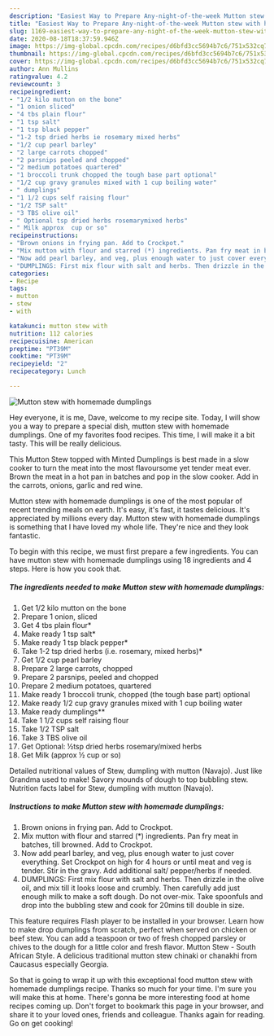 ```yaml
---
description: "Easiest Way to Prepare Any-night-of-the-week Mutton stew with homemade dumplings"
title: "Easiest Way to Prepare Any-night-of-the-week Mutton stew with homemade dumplings"
slug: 1169-easiest-way-to-prepare-any-night-of-the-week-mutton-stew-with-homemade-dumplings
date: 2020-08-18T18:37:59.946Z
image: https://img-global.cpcdn.com/recipes/d6bfd3cc5694b7c6/751x532cq70/mutton-stew-with-homemade-dumplings-recipe-main-photo.jpg
thumbnail: https://img-global.cpcdn.com/recipes/d6bfd3cc5694b7c6/751x532cq70/mutton-stew-with-homemade-dumplings-recipe-main-photo.jpg
cover: https://img-global.cpcdn.com/recipes/d6bfd3cc5694b7c6/751x532cq70/mutton-stew-with-homemade-dumplings-recipe-main-photo.jpg
author: Ann Mullins
ratingvalue: 4.2
reviewcount: 3
recipeingredient:
- "1/2 kilo mutton on the bone"
- "1 onion sliced"
- "4 tbs plain flour"
- "1 tsp salt"
- "1 tsp black pepper"
- "1-2 tsp dried herbs ie rosemary mixed herbs"
- "1/2 cup pearl barley"
- "2 large carrots chopped"
- "2 parsnips peeled and chopped"
- "2 medium potatoes quartered"
- "1 broccoli trunk chopped the tough base part optional"
- "1/2 cup gravy granules mixed with 1 cup boiling water"
- " dumplings"
- "1 1/2 cups self raising flour"
- "1/2 TSP salt"
- "3 TBS olive oil"
- " Optional tsp dried herbs rosemarymixed herbs"
- " Milk approx  cup or so"
recipeinstructions:
- "Brown onions in frying pan. Add to Crockpot."
- "Mix mutton with flour and starred (*) ingredients. Pan fry meat in batches, till browned. Add to Crockpot."
- "Now add pearl barley, and veg, plus enough water to just cover everything. Set Crockpot on high for 4 hours or until meat and veg is tender. Stir in the gravy. Add additional salt/ pepper/herbs if needed."
- "DUMPLINGS: First mix flour with salt and herbs. Then drizzle in the olive oil, and mix till it looks loose and crumbly. Then carefully add just enough milk to make a soft dough. Do not over-mix. Take spoonfuls and drop into the bubbling stew and cook for 20mins till double in size."
categories:
- Recipe
tags:
- mutton
- stew
- with

katakunci: mutton stew with 
nutrition: 112 calories
recipecuisine: American
preptime: "PT39M"
cooktime: "PT39M"
recipeyield: "2"
recipecategory: Lunch

---
```



![Mutton stew with homemade dumplings](https://img-global.cpcdn.com/recipes/d6bfd3cc5694b7c6/751x532cq70/mutton-stew-with-homemade-dumplings-recipe-main-photo.jpg)

Hey everyone, it is me, Dave, welcome to my recipe site. Today, I will show you a way to prepare a special dish, mutton stew with homemade dumplings. One of my favorites food recipes. This time, I will make it a bit tasty. This will be really delicious.

This Mutton Stew topped with Minted Dumplings is best made in a slow cooker to turn the meat into the most flavoursome yet tender meat ever. Brown the meat in a hot pan in batches and pop in the slow cooker. Add in the carrots, onions, garlic and red wine.

Mutton stew with homemade dumplings is one of the most popular of recent trending meals on earth. It's easy, it's fast, it tastes delicious. It's appreciated by millions every day. Mutton stew with homemade dumplings is something that I have loved my whole life. They're nice and they look fantastic.


To begin with this recipe, we must first prepare a few ingredients. You can have mutton stew with homemade dumplings using 18 ingredients and 4 steps. Here is how you cook that.

<!--inarticleads1-->

##### The ingredients needed to make Mutton stew with homemade dumplings:

1. Get 1/2 kilo mutton on the bone
1. Prepare 1 onion, sliced
1. Get 4 tbs plain flour*
1. Make ready 1 tsp salt*
1. Make ready 1 tsp black pepper*
1. Take 1-2 tsp dried herbs (i.e. rosemary, mixed herbs)*
1. Get 1/2 cup pearl barley
1. Prepare 2 large carrots, chopped
1. Prepare 2 parsnips, peeled and chopped
1. Prepare 2 medium potatoes, quartered
1. Make ready 1 broccoli trunk, chopped (the tough base part) optional
1. Make ready 1/2 cup gravy granules mixed with 1 cup boiling water
1. Make ready  dumplings**
1. Take 1 1/2 cups self raising flour
1. Take 1/2 TSP salt
1. Take 3 TBS olive oil
1. Get  Optional: ½tsp dried herbs rosemary/mixed herbs
1. Get  Milk (approx ½ cup or so)


Detailed nutritional values of Stew, dumpling with mutton (Navajo). Just like Grandma used to make! Savory mounds of dough to top bubbling stew. Nutrition facts label for Stew, dumpling with mutton (Navajo). 

<!--inarticleads2-->

##### Instructions to make Mutton stew with homemade dumplings:

1. Brown onions in frying pan. Add to Crockpot.
1. Mix mutton with flour and starred (*) ingredients. Pan fry meat in batches, till browned. Add to Crockpot.
1. Now add pearl barley, and veg, plus enough water to just cover everything. Set Crockpot on high for 4 hours or until meat and veg is tender. Stir in the gravy. Add additional salt/ pepper/herbs if needed.
1. DUMPLINGS: First mix flour with salt and herbs. Then drizzle in the olive oil, and mix till it looks loose and crumbly. Then carefully add just enough milk to make a soft dough. Do not over-mix. Take spoonfuls and drop into the bubbling stew and cook for 20mins till double in size.


This feature requires Flash player to be installed in your browser. Learn how to make drop dumplings from scratch, perfect when served on chicken or beef stew. You can add a teaspoon or two of fresh chopped parsley or chives to the dough for a little color and fresh flavor. Mutton Stew - South African Style. A delicious traditional mutton stew chinaki or chanakhi from Caucasus especially Georgia. 

So that is going to wrap it up with this exceptional food mutton stew with homemade dumplings recipe. Thanks so much for your time. I'm sure you will make this at home. There's gonna be more interesting food at home recipes coming up. Don't forget to bookmark this page in your browser, and share it to your loved ones, friends and colleague. Thanks again for reading. Go on get cooking!
